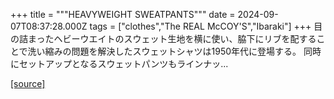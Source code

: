 +++
title = """HEAVYWEIGHT SWEATPANTS"""
date = 2024-09-07T08:37:28.000Z
tags = ["clothes","The REAL McCOY'S","Ibaraki"]
+++
目の詰まったヘビーウエイトのスウェット生地を横に使い、脇下にリブを配することで洗い縮みの問題を解決したスウェットシャツは1950年代に登場する。 同時にセットアップとなるスウェットパンツもラインナッ...

[[source]](https://the-realmccoys.ocnk.net/product/1167)

